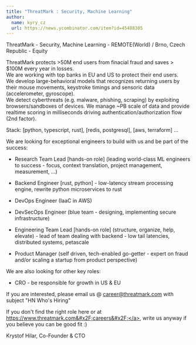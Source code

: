 ```yaml
---
title: "ThreatMark : Security, Machine Learning"
author:
  name: kyry_cz
  url: https://news.ycombinator.com/item?id=45488305
---
```

ThreatMark - Security, Machine Learning - REMOTE(World) &#x2F; Brno, Czech Republic - Equity

ThreatMark protects &gt;50M end users from finacial fraud and saves &gt; $100M every year in losses.  
We are working with top banks in EU and US to protect their end users.  
We develop large-behavioral models that recognizes returning users by their mouse movements, keystroke timings and sensoric data (accelerometer, gyroscope).  
 We detect cyberthreats (e.g. malware, phishing, scraping) by exploiting browsers&#x2F;sandboxes of devices. 
We manage ~PB scale of data and provide realtime scoring in milliseconds driving authentication&#x2F;authorization flow (2nd factor).

Stack: [python, typescript, rust], [redis, postgresql], [aws, terraform] ...

We are looking for exceptional engineers to build with us and be part of the success:

- Research Team Lead [hands-on role] (leading world-class ML engineers to success - focus, context translation, project management, measurement, ...)

- Backend Engineer [rust, python] - low-latency stream processing engine, rewrite python microservices to rust

- DevOps Engineer (IaaC in AWS)

- DevSecOps Engineer (blue team - designing, implementing secure infrastructure)

- Engineering Team Lead [hands-on role] (structure, organize, help, elevate) - lead of team dealing with backend - low tail latencies, distributed systems, petascale

- Product Manager (self driven, tech-enabled go-getter - expert on fraud and&#x2F;or scaling a startup from product perspective)

We are also looking for other key roles:

- CRO - be responsible for growth in US &amp; EU

If you are interested, please email us @ career@threatmark.com with subject &quot;HN Who&#x27;s Hiring&quot;

If you don&#x27;t find the right role here or at <a href="https:&#x2F;&#x2F;www.threatmark.com&#x2F;careers&#x2F;" rel="nofollow">https:&#x2F;&#x2F;www.threatmark.com&#x2F;careers&#x2F;</a>, write us anyway if you believe you can be good fit :)

Krystof Hilar, Co-Founder &amp; CTO
<JobApplication />
